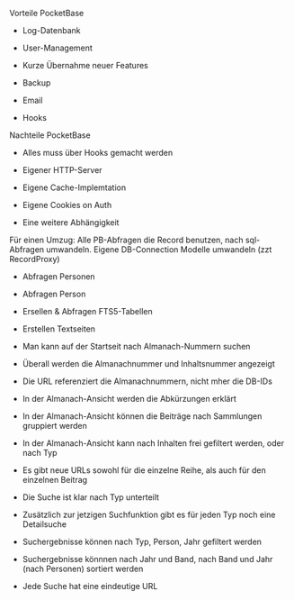 Vorteile PocketBase
- Log-Datenbank
- User-Management
- Kurze Übernahme neuer Features
- Backup
- Email

- Hooks


Nachteile PocketBase
- Alles muss über Hooks gemacht werden
- Eigener HTTP-Server
- Eigene Cache-Implemtation
- Eigene Cookies on Auth

- Eine weitere Abhängigkeit


Für einen Umzug:
Alle PB-Abfragen die Record benutzen, nach sql-Abfragen umwandeln.
Eigene DB-Connection
Modelle umwandeln (zzt RecordProxy)


- Abfragen Personen
- Abfragen Person
- Ersellen & Abfragen FTS5-Tabellen
- Erstellen Textseiten


- Man kann auf der Startseit nach Almanach-Nummern suchen
- Überall werden die Almanachnummer und Inhaltsnummer angezeigt
- Die URL referenziert die Almanachnummern, nicht mher die DB-IDs

- In der Almanach-Ansicht werden die Abkürzungen erklärt
- In der Almanach-Ansicht können die Beiträge nach Sammlungen gruppiert werden
- In der Almanach-Ansicht kann nach Inhalten frei gefiltert werden, oder nach Typ

- Es gibt neue URLs sowohl für die einzelne Reihe, als auch für den einzelnen Beitrag

- Die Suche ist klar nach Typ unterteilt
- Zusätzlich zur jetzigen Suchfunktion gibt es für jeden Typ noch eine Detailsuche
- Suchergebnisse können nach Typ, Person, Jahr gefiltert werden
- Suchergebnisse könnnen nach Jahr und Band, nach Band und Jahr (nach Personen) sortiert werden
- Jede Suche hat eine eindeutige URL
